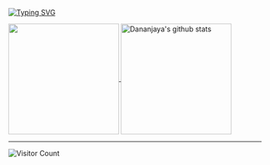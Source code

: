 [![Typing SVG](https://readme-typing-svg.demolab.com?font=Fira+Code&duration=3100&pause=500&color=EDF742&center=true&width=435&lines=Anabolics+Anonymous;Professional+Amateur)](https://git.io/typing-svg)

<a href="https://github.com/anabolicsanonymous">
  <img align="center" src="https://github-readme-stats.vercel.app/api/top-langs/?username=AnabolicsAnonymous&show_icons=true&theme=dark&count_private=true" height="220px" />
</a>
<a href="https://github.com/hgdsandakalum">
 <img align="center" src="https://github-readme-stats.vercel.app/api?username=AnabolicsAnonymous&count_private=true&hide=stars&show_icons=true&theme=dark&include_all_commits=true&rank_icon=github"  alt="Dananjaya's github stats" height="220px" />
</a>

------
![Visitor Count](https://profile-counter.glitch.me/{AnabolicsAnonymous}/count.svg)
